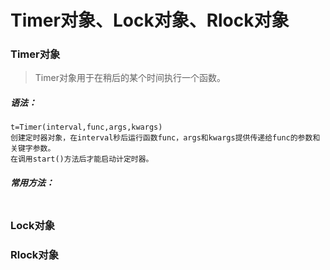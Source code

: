 # Timer对象、Lock对象、Rlock对象

### Timer对象

> Timer对象用于在稍后的某个时间执行一个函数。

##### 语法：

```
t=Timer(interval,func,args,kwargs)
创建定时器对象，在interval秒后运行函数func，args和kwargs提供传递给func的参数和关键字参数。
在调用start()方法后才能启动计定时器。
```

##### 常用方法：

```

```

### Lock对象

### Rlock对象



